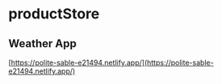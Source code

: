 # productStore
## Weather App

[https://polite-sable-e21494.netlify.app/](https://polite-sable-e21494.netlify.app/)
